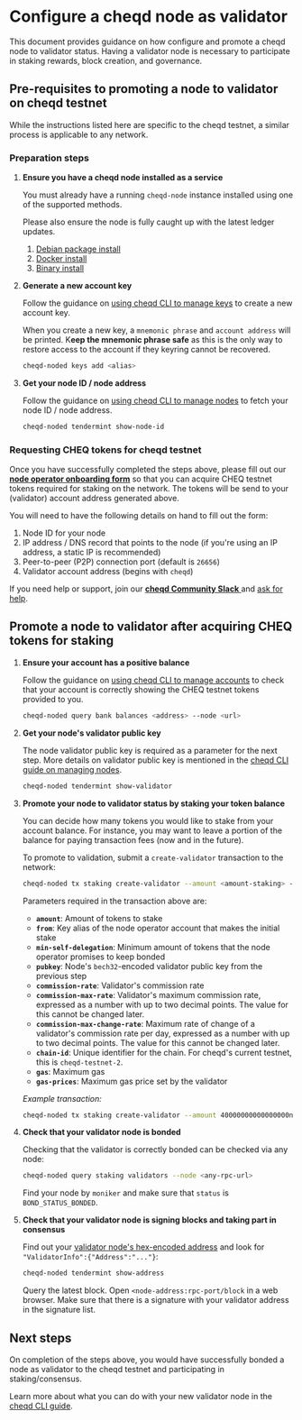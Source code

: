 # Configure a cheqd node as validator

This document provides guidance on how configure and promote a cheqd node to validator status. Having a validator node is necessary to participate in staking rewards, block creation, and governance.

## Pre-requisites to promoting a node to validator on cheqd testnet

While the instructions listed here are specific to the cheqd testnet, a similar process is applicable to any network.

### Preparation steps

1. **Ensure you have a cheqd node installed as a service**

   You must already have a running `cheqd-node` instance installed using one of the supported methods.

   Please also ensure the node is fully caught up with the latest ledger updates.

   1. [Debian package install](debian/deb-package-install.md)
   2. [Docker install](docker-install.md)
   3. [Binary install](binary-install.md)

2. **Generate a new account key**

   Follow the guidance on [using cheqd CLI to manage keys](../cheqd-cli/cheqd-cli-key-management.md) to create a new account key.

   When you create a new key, a `mnemonic phrase` and `account address` will be printed. K**eep the mnemonic phrase safe** as this is the only way to restore access to the account if they keyring cannot be recovered.

   ```bash
   cheqd-noded keys add <alias>
   ```

3. **Get your node ID / node address**

   Follow the guidance on [using cheqd CLI to manage nodes](../cheqd-cli/cheqd-cli-node-management.md) to fetch your node ID / node address.

   ```bash
   cheqd-noded tendermint show-node-id
   ```

### Requesting CHEQ tokens for cheqd testnet

Once you have successfully completed the steps above, please fill out our [**node operator onboarding form**](http://cheqd.link/join-testnet-form) so that you can acquire CHEQ testnet tokens required for staking on the network. The tokens will be send to your (validator) account address generated above.

You will need to have the following details on hand to fill out the form:

1. Node ID for your node
2. IP address / DNS record that points to the node \(if you're using an IP address, a static IP is recommended\)
3. Peer-to-peer \(P2P\) connection port \(default is `26656`\)
4. Validator account address (begins with `cheqd`)

If you need help or support, join our [**cheqd Community Slack** ](http://cheqd.link/join-cheqd-slack) and [ask for help](https://cheqd-community.slack.com/archives/C02AQ9UK4HY).

## Promote a node to validator after acquiring CHEQ tokens for staking

1. **Ensure your account has a positive balance**

   Follow the guidance on [using cheqd CLI to manage accounts](../cheqd-cli/cheqd-cli-accounts.md) to check that your account is correctly showing the CHEQ testnet tokens provided to you.

   ```bash
   cheqd-noded query bank balances <address> --node <url>
   ```

2. **Get your node's validator public key**

   The node validator public key is required as a parameter for the next step. More details on validator public key is mentioned in the [cheqd CLI guide on managing nodes](../cheqd-cli/cheqd-cli-node-management.md).

   ```bash
   cheqd-noded tendermint show-validator
   ```

3. **Promote your node to validator status by staking your token balance**

   You can decide how many tokens you would like to stake from your account balance. For instance, you may want to leave a portion of the balance for paying transaction fees \(now and in the future\).

   To promote to validation, submit a `create-validator` transaction to the network:

   ```bash
   cheqd-noded tx staking create-validator --amount <amount-staking> --from <key-name> --chain-id <chain-id> --min-self-delegation <min-self-delegation> --gas <amount-gas> --gas-prices <price-gas> --pubkey <validator-pubkey> --commission-max-change-rate <commission-max-change-rate> --commission-max-rate <commission-max-rate> --commission-rate <commission-rate>
   ```

   Parameters required in the transaction above are:

   * **`amount`**: Amount of tokens to stake
   * **`from`**: Key alias of the node operator account that makes the initial stake
   * **`min-self-delegation`**: Minimum amount of tokens that the node operator promises to keep bonded
   * **`pubkey`**: Node's `bech32`-encoded validator public key from the previous step
   * **`commission-rate`**: Validator's commission rate
   * **`commission-max-rate`**: Validator's maximum commission rate, expressed as a number with up to two decimal points. The value for this cannot be changed later.
   * **`commission-max-change-rate`**: Maximum rate of change of a validator's commission rate per day, expressed as a number with up to two decimal points. The value for this cannot be changed later.
   * **`chain-id`**: Unique identifier for the chain. For cheqd's current testnet, this is `cheqd-testnet-2`.
   * **`gas`**: Maximum gas
   * **`gas-prices`**: Maximum gas price set by the validator

   _Example transaction:_

   ```bash
   cheqd-noded tx staking create-validator --amount 40000000000000000ncheq --from eu-node-operator --moniker node1-eu-testnet-cheqd --chain-id cheqd-testnet-2 --min-self-delegation="1" --gas="300000" --gas-prices="25ncheq" --pubkey '{"@type":"/cosmos.crypto.ed25519.PubKey","key":"4anVUO8WhmRMqG1t4z6VxqmqZL3V7q6HqucjwZePiUw="}' --commission-max-change-rate="0.02" --commission-max-rate="0.02" --commission-rate="0.01" --node http://node1.eu.testnet.cheqd.network:26657
   ```

4. **Check that your validator node is bonded**

   Checking that the validator is correctly bonded can be checked via any node:

   ```bash
   cheqd-noded query staking validators --node <any-rpc-url>
   ```

   Find your node by `moniker` and make sure that `status` is `BOND_STATUS_BONDED`.

5. **Check that your validator node is signing blocks and taking part in consensus**

   Find out your [validator node's hex-encoded address](../cheqd-cli/cheqd-cli-node-management.md) and look for `"ValidatorInfo":{"Address":"..."}`:

   ```bash
   cheqd-noded tendermint show-address
   ```

   Query the latest block. Open `<node-address:rpc-port/block` in a web browser. Make sure that there is a signature with your validator address in the signature list.

## Next steps

On completion of the steps above, you would have successfully bonded a node as validator to the cheqd testnet and participating in staking/consensus.

Learn more about what you can do with your new validator node in the [cheqd CLI guide](../cheqd-cli/readme.md).

